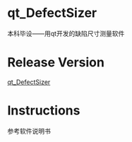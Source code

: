 # qt_DefectSizer
本科毕设——用qt开发的缺陷尺寸测量软件

# Release Version
[qt_DefectSizer](https://drive.google.com/file/d/181-SxfI8MhSEDbG5osGQHkHyBJB6Mcft/view?usp=sharing)

# Instructions
参考软件说明书
